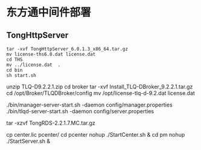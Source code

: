 
# 东方通中间件部署

## TongHttpServer

```
tar -xvf TongHttpServer_6.0.1.3_x86_64.tar.gz
mv license-ths6.0.dat license.dat
cd THS
mv ../license.dat  .
cd bin
sh start.sh
```

unzip TLQ-D9.2.2.1.zip
cd broker
tar -xvf Install_TLQ-DBroker_9.2.2.1.tar.gz
cd /opt/Broker/TLQDBroker/config
mv /opt/license-tlq-d-9.2.dat license.dat

./bin/manager-server-start.sh -daemon config/manager.properties
./bin/tlqd-server-start.sh -daemon config/server.properties


tar -xzvf TongRDS-2.2.1.7.MC.tar.gz

cp center.lic pcenter/
cd pcenter
nohup ./StartCenter.sh &
cd pm
nohup ./StartServer.sh &